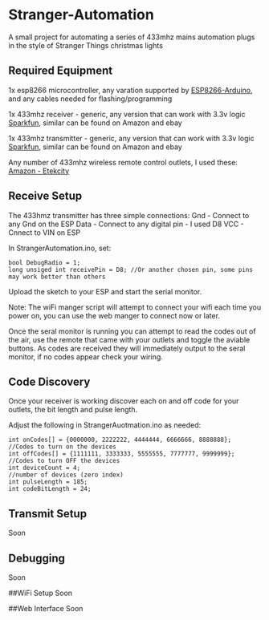 # Stranger-Automation
A small project for automating a series of 433mhz mains automation plugs in the style of Stranger Things christmas lights

## Required Equipment
1x esp8266 microcontroller, any varation supported by [ESP8266-Arduino](https://github.com/esp8266/Arduino/), and any cables needed for flashing/programming

1x 433mhz receiver - generic, any version that can work with 3.3v logic [Sparkfun](https://www.sparkfun.com/products/10532), similar can be found on Amazon and ebay

1x 433mhz transmitter - generic, any version that can work with 3.3v logic [Sparkfun](https://www.sparkfun.com/products/10534), similar can be found on Amazon and ebay

Any number of 433mhz wireless remote control outlets, I used these: [Amazon - Etekcity](https://www.amazon.com/-/dp/B00DQELHBS)

## Receive Setup
The 433hmz transmitter has three simple connections:
Gnd - Connect to any Gnd on the ESP
Data - Connect to any digital pin - I used D8
VCC - Cnnect to VIN on ESP

In StrangerAutomation.ino, set:

```
bool DebugRadio = 1;
long unsiged int receivePin = D8; //Or another chosen pin, some pins may work better than others
```

Upload the sketch to your ESP and start the serial monitor. 

Note: The wiFi manger script will attempt to connect your wifi each time you power on, you can use the web manger to connect now or later.

Once the seral monitor is running you can attempt to read the codes out of the air, use the remote that came with your outlets and toggle the aviable buttons. As codes are received they will immediately output to the seral monitor, if no codes appear check your wiring.

## Code Discovery
Once your receiver is working discover each on and off code for your outlets, the bit length and pulse length. 


Adjust the following in StrangerAuotmation.ino as needed:
```
int onCodes[] = {0000000, 2222222, 4444444, 6666666, 8888888};  //Codes to turn on the devices
int offCodes[] = {1111111, 3333333, 5555555, 7777777, 9999999}; //Codes to turn OFF the devices
int deviceCount = 4;                                            //number of devices (zero index)
int pulseLength = 185;
int codeBitLength = 24;
```


## Transmit Setup
Soon

## Debugging
Soon

##WiFi Setup
Soon

##Web Interface
Soon
